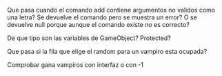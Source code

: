 Que pasa cuando el comando add contiene argumentos no validos como una letra?
Se devuelve el comando pero se muestra un error? O se devuelve null porque aunque 
el comando existe no es correcto?

De que tipo son las variables de GameObject? Protected?

Que pasa si la fila que elige el random para un vampiro esta ocupada?

Comprobar gana vampiros con interfaz o con -1
